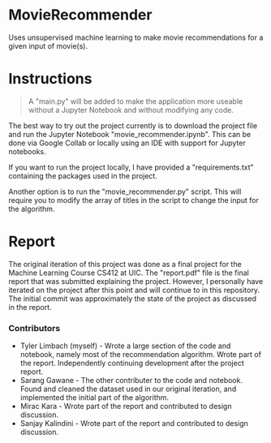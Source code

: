 # MovieRecommender
Uses unsupervised machine learning to make movie recommendations for a given input of movie(s).

# Instructions
> A "main.py" will be added to make the application more useable without a Jupyter Notebook and without modifying any code.
> 
The best way to try out the project currently is to download the project file and run the Jupyter Notebook "movie_recommender.ipynb".
This can be done via Google Collab or locally using an IDE with support for Jupyter notebooks.

If you want to run the project locally, I have provided a "requirements.txt" containing the packages used in the project.

Another option is to run the "movie_recommender.py" script. This will require you to modify the array of titles in the script to change 
the input for the algorithm.

# Report
The original iteration of this project was done as a final project for the Machine Learning Course CS412 at UIC. The "report.pdf" file 
is the final report that was submitted explaining the project. However, I personally have iterated on the project after this point and
will continue to in this repository. The initial commit was approximately the state of the project as discussed in the report.

### Contributors
- Tyler Limbach (myself) - Wrote a large section of the code and notebook, namely most of the recommendation algorithm. Wrote part of the report. Independently continuing development after the project report.
- Sarang Gawane - The other contributer to the code and notebook. Found and cleaned the dataset used in our original iteration, and implemented
the initial part of the algorithm.
- Mirac Kara - Wrote part of the report and contributed to design discussion.
- Sanjay Kalindini - Wrote part of the report and contributed to design discussion.
